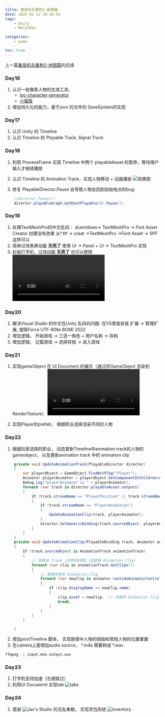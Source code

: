 ```yaml
---
title: 重装机兵重构3-剧情篇
date: 2025-02-12 10:36:55
tags:
    - Unity
    - MetalMax

categories: 
    - game 

toc: true
---
```



上一篇[重装机兵重构2-地图篇](/2025/02/08/重装机兵重构2-地图篇/)的后续



### Day16

1. 认识一些像素人物的生成工具;
    - [lpc-character-generator](https://pflat.itch.io/lpc-character-generator)
    - [小猫版](http://150.158.78.78:21422)
2. 增加持久化的能力，基于json 的文件的 SaveSystem的实现



### Day17
1. 认识 Unity 的 Timeline
2. 认识 Timeline 的 Playable Track, Signal Track


### Day18
1. 利用 ProcessFrame 实现 Timeline 中两个 playableAsset 的暂停，等待用户输入才继续播放
2. 认识 Timeline 的 Animation Track，实现人物移动 + 动画播放
![效果图](/images/timeline.png)

3. 修复 PlayableDirector.Pause 会导致人物会回到初始地点的bug:
```csharp
    //director.Pause();
    director.playableGraph.GetRootPlayable(0).Pause();
```

### Day19
1. 处理TextMeshPro的中文乱码：
    从windows-> TextMeshPro -> Font Asset Creator 创建没有效果
    从*.ttf -> creat ->TextMeshPro ->Font Asset -> SPF 这样可以
2. 简单过场黑屏动画 **天亮了** 使用 UI -> Panel + UI -> TextMeshPro 实现
3. 封装打字机，过场动画 **天亮了** 也可以使用
<video controls src="/images/mm2.mp4" title="天亮了"></video>



### Day20
1. 解决Visual Studio 的中文在Unity 乱码的问题:
    在VS里面安装 扩展 -> 管理扩展, 搜索Force UTF-8(No BOM) 2022
2. 增加逻辑， 开始游戏 -> 三选一角色 + 用户名称 -> 存档
3. 增加逻辑， 记载游戏 -> 选择存档 -> 进入游戏



### Day21
1. 实现gameObject 在 UI Document 的展示（通过将GameObject 渲染到 RenderTexture）
<video controls src="/images/mm3.mp4" title="Title"></video>

2. 实现Player的prefab， 根据职业选择渲染不同的人物


### Day22
1. 根据玩家选择的职业， 动态更新Timeline中animation track的人物的gameobject， 以及更新animation track 中的 animation clip
```csharp
    private void UpdateAnimationTrack(PlayableDirector director)
    {
        var playerObject = GameObject.FindWithTag("Player");
        Animator playerAnimator = playerObject.GetComponentInChildren<Animator>();
        Debug.Log("playerAnimator is " + playerAnimator);
        foreach (var track in director.playableAsset.outputs)
        {
            if (track.streamName == "PlayerPosition" || track.streamName == "PlayerAnimation")
            {
                if (track.streamName == "PlayerAnimation")
                {
                    UpdateAnimationClip(track, playerAnimator);
                }
                director.SetGenericBinding(track.sourceObject, playerAnimator);
            }
        }
    }
    private void UpdateAnimationClip(PlayableBinding track, Animator animator)
    {
        if (track.sourceObject is AnimationTrack animationTrack)
        {
            // 获取该 Track 上的所有绑定（这里是 Animation Clip）
            foreach (var clip in animationTrack.GetClips())
            {
                // 替换现有的 Animation Clip
                foreach (var newClip in animator.runtimeAnimatorController.animationClips)
                {
                    if (clip.displayName == newClip.name)
                    {
                        clip.asset = newClip;  // 将新的 Animation Clip 赋值给 Track
                        break;
                    }
                }
            }
        }

    }

```

2. 增加postTimeline 脚本， 实现剧情中人物的销毁和常规人物的位置重置
3. 在camera上面增加audio source， *.m4a 需要转成 *.wav
```bash
ffmpeg -i input.m4a output.wav
```



### Day23

1. 打字机支持加速（左键跳过）
2. 利用UI Docuemnt 实现tab
![tabs](/images/tab.png)


### Day24

1. 感谢 ![Jax's Studio](https://assetstore.unity.com/packages/tools/gui/simple-and-powerful-inventory-system-265015#reviews) 的无私奉献， 实现背包系统
![inventory](/images/inventory.png)